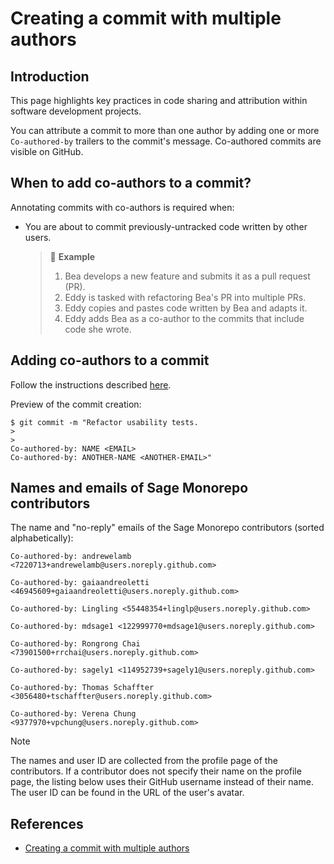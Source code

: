 # Creating a commit with multiple authors

## Introduction

This page highlights key practices in code sharing and attribution within software development
projects.

You can attribute a commit to more than one author by adding one or more `Co-authored-by` trailers
to the commit's message. Co-authored commits are visible on GitHub.

## When to add co-authors to a commit?

Annotating commits with co-authors is required when:

- You are about to commit previously-untracked code written by other users.

    > :memo: **Example**
    >
    > 1. Bea develops a new feature and submits it as a pull request (PR).
    > 2. Eddy is tasked with refactoring Bea's PR into multiple PRs.
    > 3. Eddy copies and pastes code written by Bea and adapts it.
    > 4. Eddy adds Bea as a co-author to the commits that include code she wrote.

## Adding co-authors to a commit

Follow the instructions described [here](https://docs.github.com/en/pull-requests/committing-changes-to-your-project/creating-and-editing-commits/creating-a-commit-with-multiple-authors).

Preview of the commit creation:

```
$ git commit -m "Refactor usability tests.
>
>
Co-authored-by: NAME <EMAIL>
Co-authored-by: ANOTHER-NAME <ANOTHER-EMAIL>"
```

## Names and emails of Sage Monorepo contributors

The name and "no-reply" emails of the Sage Monorepo contributors (sorted alphabetically):

```
Co-authored-by: andrewelamb <7220713+andrewelamb@users.noreply.github.com>
```

```
Co-authored-by: gaiaandreoletti <46945609+gaiaandreoletti@users.noreply.github.com>
```

```
Co-authored-by: Lingling <55448354+linglp@users.noreply.github.com>
```

```
Co-authored-by: mdsage1 <122999770+mdsage1@users.noreply.github.com>
```

```
Co-authored-by: Rongrong Chai <73901500+rrchai@users.noreply.github.com>
```

```
Co-authored-by: sagely1 <114952739+sagely1@users.noreply.github.com>
```

```
Co-authored-by: Thomas Schaffter <3056480+tschaffter@users.noreply.github.com>
```

```
Co-authored-by: Verena Chung <9377970+vpchung@users.noreply.github.com>
```

> [!NOTE]
> The names and user ID are collected from the profile page of the contributors. If a contributor
does not specify their name on the profile page, the listing below uses their GitHub username
instead of their name. The user ID can be found in the URL of the user's avatar.

## References

- [Creating a commit with multiple
  authors](https://docs.github.com/en/pull-requests/committing-changes-to-your-project/creating-and-editing-commits/creating-a-commit-with-multiple-authors)